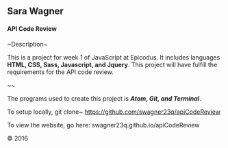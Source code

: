 ## Sara Wagner
#### API Code Review

~Description~

This is a project for week 1 of JavaScript at Epicodus. It includes languages **HTML, CSS, Sass, Javascript, and Jquery**. This project will have fulfill the requirements for the API code review.

~~

The programs used to create this project is ***Atom, Git, and Terminal***.

To setup locally, git clone~ https://github.com/swagner23q/apiCodeReview

To view the website, go here: swagner23q.github.io/apiCodeReview

&copy; 2016
